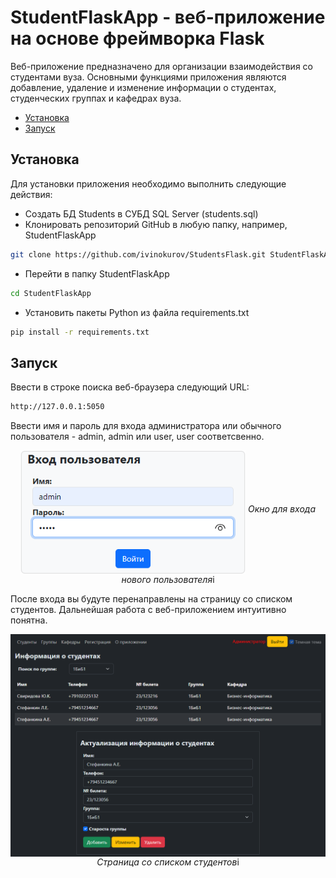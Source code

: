 # StudentFlaskApp - веб-приложение на основе фреймворка Flask  

Веб-приложение предназначено для организации взаимодействия со студентами вуза. Основными функциями приложения являются добавление, удаление и изменение информации о студентах, студенческих группах и кафедрах вуза.

- [Установка](#установка)
- [Запуск](#запуск)

## Установка
Для установки приложения необходимо выполнить следующие действия:
- Создать БД Students в СУБД SQL Server (students.sql)
- Клонировать репозиторий GitHub в любую папку, например, StudentFlaskApp
 ```bash
git clone https://github.com/ivinokurov/StudentsFlask.git StudentFlaskApp
```
- Перейти в папку StudentFlaskApp
 ```bash
cd StudentFlaskApp
```
- Установить пакеты Python из файла requirements.txt
 ```bash
pip install -r requirements.txt
```

## Запуск
Ввести в строке поиска веб-браузера следующий URL:
```bash
http://127.0.0.1:5050
```
Ввести имя и пароль для входа администратора или обычного пользователя - admin, admin или user, user соответсвенно.

<p align="center" width="100%" style="text-align: center;">
    <img src="Images/Login.png" alt="Авторизация пользователя" width="360" align="middle">
    <i>Окно для входа нового пользователя</i>i
</p>
</p>

После входа вы будуте перенаправлены на страницу со списком студентов. Дальнейшая работа с веб-приложением интуитивно понятна.

<p align="center" width="100%" style="text-align: center;">
    <img src="Images/StudentsDark.png" alt="Страница со студентами" align="middle">
    <i>Страница со списком студентов</i>i
</p>
